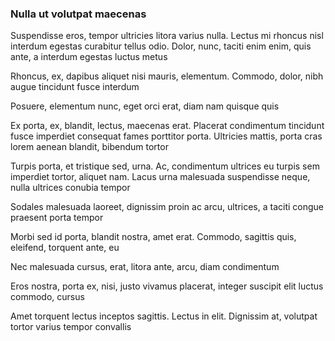 ### Nulla ut volutpat maecenas

Suspendisse eros, tempor ultricies litora varius nulla. Lectus mi rhoncus nisl interdum egestas curabitur tellus odio. Dolor, nunc, taciti enim enim, quis ante, a interdum egestas luctus metus

Rhoncus, ex, dapibus aliquet nisi mauris, elementum. Commodo, dolor, nibh augue tincidunt fusce interdum

Posuere, elementum nunc, eget orci erat, diam nam quisque quis

Ex porta, ex, blandit, lectus, maecenas erat. Placerat condimentum tincidunt fusce imperdiet consequat fames porttitor porta. Ultricies mattis, porta cras lorem aenean blandit, bibendum tortor

Turpis porta, et tristique sed, urna. Ac, condimentum ultrices eu turpis sem imperdiet tortor, aliquet nam. Lacus urna malesuada suspendisse neque, nulla ultrices conubia tempor

Sodales malesuada laoreet, dignissim proin ac arcu, ultrices, a taciti congue praesent porta tempor

Morbi sed id porta, blandit nostra, amet erat. Commodo, sagittis quis, eleifend, torquent ante, eu

Nec malesuada cursus, erat, litora ante, arcu, diam condimentum

Eros nostra, porta ex, nisi, justo vivamus placerat, integer suscipit elit luctus commodo, cursus

Amet torquent lectus inceptos sagittis. Lectus in elit. Dignissim at, volutpat tortor varius tempor convallis


